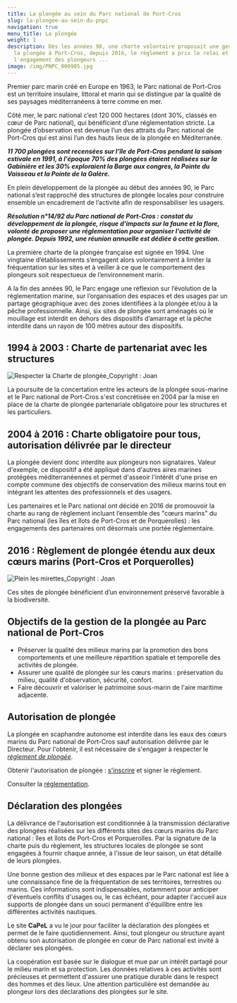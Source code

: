 ```yaml
---
title: La plongée au sein du Parc national de Port-Cros
slug: la-plongee-au-sein-du-pnpc
navigation: true
menu_title: La plongée
weight: 1
description: Dès les années 90, une charte volontaire proposait une gestion de
  la plongée à Port-Cros, depuis 2016, le règlement a pris le relai et renforce
  l'engagement des plongeurs ...
image: /img/PNPC_000905.jpg
---
```

Premier parc marin créé en Europe en 1963, le Parc national de Port-Cros est un territoire insulaire, littoral et marin qui se distingue par la qualité de ses paysages méditerranéens à terre comme en mer.

Côté mer, le parc national c’est 120 000 hectares (dont 30%, classés en cœur de Parc national), qui bénéficient d’une réglementation stricte. La plongée d’observation est devenue l’un des attraits du Parc national de Port-Cros qui est ainsi l’un des hauts lieux de la plongée en Méditerranée.

***11 700 plongées sont recensées sur l'île de Port-Cros pendant la saison estivale en 1991, à l'époque 70% des plongées étaient réalisées sur la Gabinière et les 30% exploraient la Barge aux congres, la Pointe du Vaisseau et la Pointe de la Galère.***

En plein développement de la plongée au début des années 90, le Parc national s’est rapproché des structures de plongée locales pour construire ensemble un encadrement de l’activité afin de responsabiliser les usagers.

***Résolution n°14/92 du Parc national de Port-Cros : constat du développement de la plongée, risque d'impacts sur la faune et la flore, volonté de proposer une réglementation pour organiser l'activité de plongée. Depuis 1992, une réunion annuelle est dédiée à cette gestion.***

La première charte de la plongée française est signée en 1994. Une vingtaine d’établissements s’engagent alors volontairement à limiter la fréquentation sur les sites et à veiller à ce que le comportement des plongeurs soit respectueux de l’environnement marin.

A la fin des années 90, le Parc engage une réflexion sur l’évolution de la réglementation marine, sur l’organisation des espaces et des usages par un partage géographique avec des zones identifiées à la plongée et/ou à la pêche professionnelle. Ainsi, six sites de plongée sont aménagés où le mouillage est interdit en dehors des dispositifs d’amarrage et la pêche interdite dans un rayon de 100 mètres autour des dispositifs.

## 1994 à 2003 : Charte de partenariat avec les structures

![](/img/PNPC_000912_2.jpg "Respecter la Charte de plongée_Copyright : Joan")

La poursuite de la concertation entre les acteurs de la plongée sous-marine et le Parc national de Port-Cros s'est concrétisée en 2004 par la mise en place de la charte de plongée partenariale obligatoire pour les structures et les particuliers.

## 2004 à 2016 : Charte obligatoire pour tous, autorisation délivrée par le directeur

La plongée devient donc interdite aux plongeurs non signataires. Valeur d'exemple, ce dispositif a été appliqué dans d'autres aires marines protégées méditerranéennes et permet d'asseoir l'intérêt d'une prise en compte commune des objectifs de conservation des milieux marins tout en intégrant les attentes des professionnels et des usagers.

Les partenaires et le Parc national ont décidé en 2016 de promouvoir la charte au rang de règlement incluant  l’ensemble des "cœurs marins" du Parc national (les îles et îlots de Port-Cros et de Porquerolles) : les engagements des partenaires ont désormais une portée réglementaire.

## 2016 : Règlement de plongée étendu aux deux cœurs marins (Port-Cros et Porquerolles)

![](/img/PNPC_003369_2.jpg "Plein les mirettes_Copyright : Joan")


Ces sites de plongée bénéficient d’un environnement préservé favorable à la biodiversité.

## Objectifs de la gestion de la plongée au Parc national de Port-Cros

* Préserver la qualité des milieux marins par la promotion des bons comportements et une meilleure répartition spatiale et temporelle des activités de plongée.
* Assurer une qualité de plongée sur les cœurs marins : préservation du milieu, qualité d'observation, sécurité, confort.
* Faire découvrir et valoriser le patrimoine sous-marin de l'aire maritime adjacente.

## Autorisation de plongée

La plongée en scaphandre autonome est interdite dans les eaux des cœurs marins du Parc national de Port-Cros sauf autorisation délivrée par le Directeur. Pour l'obtenir, il est nécessaire de s'engager à respecter le _[règlement de plongée](https://capel.portcros-parcnational.fr/www.portcros-parcnational.fr/fr/download/file/fid/9632)_.

Obtenir l'autorisation de plongée : [s'inscrire](https://capel.portcros-parcnational.fr/inscription) et signer le règlement.

Consulter la [réglementation](/reglementation).

## Déclaration des plongées

La délivrance de l'autorisation est conditionnée à la transmission déclarative des plongées réalisées sur les différents sites des cœurs marins du Parc national : îles et îlots de Port-Cros et Porquerolles. Par la signature de la charte puis du règlement, les structures locales de plongée se sont engagées à fournir chaque année, à l'issue de leur saison, un état détaillé de leurs plongées.

Une bonne gestion des milieux et des espaces par le Parc national est liée à une connaissance fine de la fréquentation de ses territoires, terrestres ou marins. Ces informations sont indispensables, notamment pour anticiper d'éventuels conflits d'usages ou, le cas échéant, pour adapter l'accueil aux supports de plongée dans un souci permanent d'équilibre entre les différentes activités nautiques.

Le site **CaPeL** a vu le jour pour faciliter la déclaration des plongées et permet de le faire quotidiennement. Ainsi, tout plongeur ou structure ayant obtenu son autorisation de plongée en cœur de Parc national est invité à déclarer ses plongées.

La coopération est basée sur le dialogue et mue par un intérêt partagé pour le milieu marin et sa protection. Les données relatives à ces activités sont précieuses et permettent d'assurer une pratique durable dans le respect des hommes et des lieux.  Une attention particulière est demandée au plongeur lors des déclarations des plongées sur le site.
